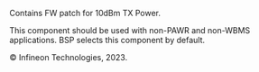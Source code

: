 Contains FW patch for 10dBm TX Power.

This component should be used with non-PAWR and non-WBMS applications. BSP selects this component by default.


© Infineon Technologies, 2023.

